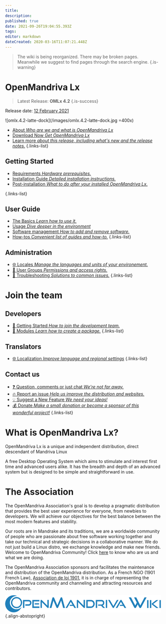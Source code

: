 ```yaml
---
title: 
description: 
published: true
date: 2021-09-26T19:04:55.393Z
tags: 
editor: markdown
dateCreated: 2020-03-16T11:07:21.448Z
---
```


> The wiki is being reorganized. There may be broken pages. Meanwhile we suggest to find pages through the search engine.
{.is-warning}

# OpenMandriva Lx

>  Latest Release: **OMLx 4.2**
{.is-success}

Release date:  [12 February 2021](https://www.openmandriva.org/en/news/article/openmandriva-lx-4-2-is-out-now)

![omlx.4.2-latte-dock](/images/omlx.4.2-latte-dock.jpg =400x)

- [About *Who are we and what is OpenMandriva Lx*](/distribution/about/)
- [Download Now *Get OpenMandriva Lx*](/distribution/download/)
- [Learn more *about this release, including what's new and the release notes.*](/distribution/omlx42) 
{.links-list}

## Getting Started

- [Requirements *Hardware prerequisites.*](/distribution/install/requirements/)
- [Installation Guide *Detailed installation instructions.*](/distribution/install/)
- [Post-installation *What to do after your installed OpenMandriva Lx.*](/distribution/install/post-install/)

{.links-list}

## User Guide

- [The Basics *Learn how to use it.*](/distribution/guide/intro)
- [Usage *Dive deeper in the environment*](/distribution/guide/structure)
- [Software management *How to add and remove software.*](/distribution/guide/softwares)
- [How-tos *Convenient list of guides and how-to.*](/distribution/guide/how-tos)
{.links-list}

## Administration

- [:globe_with_meridians: Locales *Manage the languages and units of your environement.*](/distribution/administration/locales)
- [:busts_in_silhouette: User Groups *Permissions and access rights.*](/distribution/administration/groups)
- [:wrench: Troubleshooting *Solutions to common issues.*](/distribution/administration/troubleshooting)
{.links-list}

# Join the team

## Developers

- [:book: Getting Started *How to join the development team.*](/team/dev)
- [:closed_book: Modules *Learn how to create a package.*](/team/dev/packages/)
{.links-list}

## Translators
- [:globe_with_meridians: Localization *Improve language and regional settings*](/team/l10n/)
{.links-list}

## Contact us
- [:question: Question, comments or just chat *We're not far away.*](/team/contact/)
- [:fire: Report an issue *Help us improve the distribution and websites.*](/team/contact/issues)
- [:bulb: Suggest a New Feature *We need your ideas!*](/team/contact/requests)
- [:moneybag: Donate *Make a small donation or become a sponsor of this wonderful project!*](/team/contact/donate/)
{.links-list}

# What is OpenMandriva Lx?
OpenMandriva Lx is a unique and independent distribution, direct descendant of Mandriva Linux

A free Desktop Operating System which aims to stimulate and interest first time and advanced users alike. It has the breadth and depth of an advanced system but is designed to be simple and straightforward in use.

# The Association

The OpenMandriva Association's goal is to develop a pragmatic distribution that provides the best user experience for everyone, from newbies to developers. We will achieve our objectives for the best balance between the most modern features and stability.

Our roots are in Mandrake and its traditions, we are a worldwide community of people who are passionate about free software working together and take our technical and strategic decisions in a collaborative manner. We do not just build a Linux distro, we exchange knowledge and make new friends. Welcome to OpenMandriva Community! Click [here](https://www.openmandriva.org/en/documentation/association/About) to know who are us and what we are doing.

The OpenMandriva Association sponsors and facilitates the maintenance and distribution of the OpenMandriva distribution. As a French NGO (1901 French Law), [Association de loi 1901](https://fr.wikipedia.org/wiki/Association_loi_de_1901), it is in charge of representing the OpenMandriva community and channeling and attracting resources and contributors.

![openmandriva-wiki.svg](/logo/openmandriva-wiki.svg){.align-abstopright}